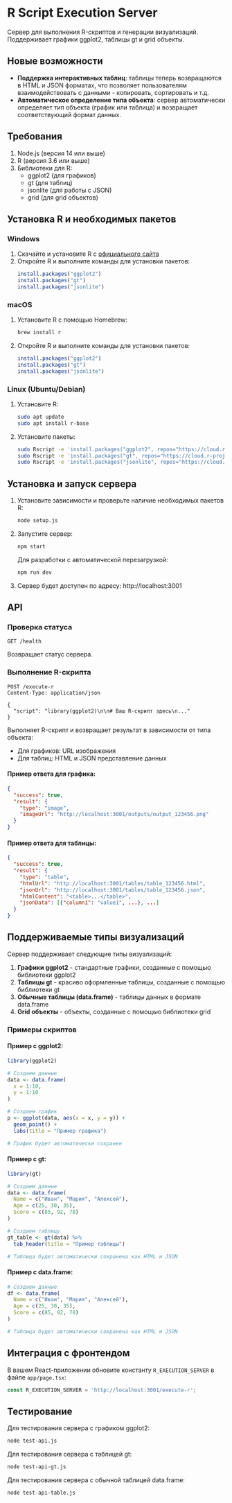 # R Script Execution Server

Сервер для выполнения R-скриптов и генерации визуализаций. Поддерживает графики ggplot2, таблицы gt и grid объекты.

## Новые возможности

- **Поддержка интерактивных таблиц**: таблицы теперь возвращаются в HTML и JSON форматах, что позволяет пользователям взаимодействовать с данными - копировать, сортировать и т.д.
- **Автоматическое определение типа объекта**: сервер автоматически определяет тип объекта (график или таблица) и возвращает соответствующий формат данных.

## Требования

1. Node.js (версия 14 или выше)
2. R (версия 3.6 или выше)
3. Библиотеки для R:
   - ggplot2 (для графиков)
   - gt (для таблиц)
   - jsonlite (для работы с JSON)
   - grid (для grid объектов)

## Установка R и необходимых пакетов

### Windows

1. Скачайте и установите R с [официального сайта](https://cran.r-project.org/bin/windows/base/)
2. Откройте R и выполните команды для установки пакетов:
   ```R
   install.packages("ggplot2")
   install.packages("gt")
   install.packages("jsonlite")
   ```

### macOS

1. Установите R с помощью Homebrew:
   ```bash
   brew install r
   ```
2. Откройте R и выполните команды для установки пакетов:
   ```R
   install.packages("ggplot2")
   install.packages("gt")
   install.packages("jsonlite")
   ```

### Linux (Ubuntu/Debian)

1. Установите R:
   ```bash
   sudo apt update
   sudo apt install r-base
   ```
2. Установите пакеты:
   ```bash
   sudo Rscript -e 'install.packages("ggplot2", repos="https://cloud.r-project.org")'
   sudo Rscript -e 'install.packages("gt", repos="https://cloud.r-project.org")'
   sudo Rscript -e 'install.packages("jsonlite", repos="https://cloud.r-project.org")'
   ```

## Установка и запуск сервера

1. Установите зависимости и проверьте наличие необходимых пакетов R:
   ```bash
   node setup.js
   ```

2. Запустите сервер:
   ```bash
   npm start
   ```

   Для разработки с автоматической перезагрузкой:
   ```bash
   npm run dev
   ```

3. Сервер будет доступен по адресу: http://localhost:3001

## API

### Проверка статуса

```
GET /health
```

Возвращает статус сервера.

### Выполнение R-скрипта

```
POST /execute-r
Content-Type: application/json

{
  "script": "library(ggplot2)\n\n# Ваш R-скрипт здесь\n..."
}
```

Выполняет R-скрипт и возвращает результат в зависимости от типа объекта:
- Для графиков: URL изображения
- Для таблиц: HTML и JSON представление данных

#### Пример ответа для графика:

```json
{
  "success": true,
  "result": {
    "type": "image",
    "imageUrl": "http://localhost:3001/outputs/output_123456.png"
  }
}
```

#### Пример ответа для таблицы:

```json
{
  "success": true,
  "result": {
    "type": "table",
    "htmlUrl": "http://localhost:3001/tables/table_123456.html",
    "jsonUrl": "http://localhost:3001/tables/table_123456.json",
    "htmlContent": "<table>...</table>",
    "jsonData": [{"column1": "value1", ...}, ...]
  }
}
```

## Поддерживаемые типы визуализаций

Сервер поддерживает следующие типы визуализаций:

1. **Графики ggplot2** - стандартные графики, созданные с помощью библиотеки ggplot2
2. **Таблицы gt** - красиво оформленные таблицы, созданные с помощью библиотеки gt
3. **Обычные таблицы (data.frame)** - таблицы данных в формате data.frame
4. **Grid объекты** - объекты, созданные с помощью библиотеки grid

### Примеры скриптов

#### Пример с ggplot2:
```R
library(ggplot2)

# Создаем данные
data <- data.frame(
  x = 1:10,
  y = 1:10
)

# Создаем график
p <- ggplot(data, aes(x = x, y = y)) +
  geom_point() +
  labs(title = "Пример графика")

# График будет автоматически сохранен
```

#### Пример с gt:
```R
library(gt)

# Создаем данные
data <- data.frame(
  Name = c("Иван", "Мария", "Алексей"),
  Age = c(25, 30, 35),
  Score = c(85, 92, 78)
)

# Создаем таблицу
gt_table <- gt(data) %>%
  tab_header(title = "Пример таблицы")

# Таблица будет автоматически сохранена как HTML и JSON
```

#### Пример с data.frame:
```R
# Создаем данные
df <- data.frame(
  Name = c("Иван", "Мария", "Алексей"),
  Age = c(25, 30, 35),
  Score = c(85, 92, 78)
)

# Таблица будет автоматически сохранена как HTML и JSON
```

## Интеграция с фронтендом

В вашем React-приложении обновите константу `R_EXECUTION_SERVER` в файле `app/page.tsx`:

```typescript
const R_EXECUTION_SERVER = 'http://localhost:3001/execute-r';
```

## Тестирование

Для тестирования сервера с графиком ggplot2:
```bash
node test-api.js
```

Для тестирования сервера с таблицей gt:
```bash
node test-api-gt.js
```

Для тестирования сервера с обычной таблицей data.frame:
```bash
node test-api-table.js
``` 